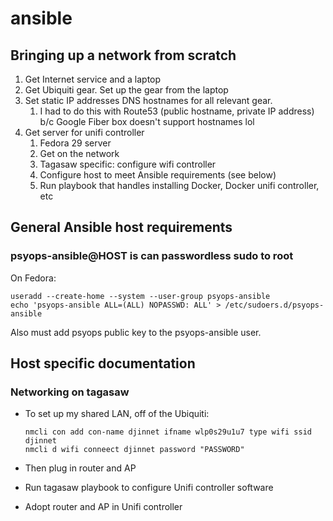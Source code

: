 # ansible

## Bringing up a network from scratch

1.  Get Internet service and a laptop
1.  Get Ubiquiti gear. Set up the gear from the laptop
1.  Set static IP addresses DNS hostnames for all relevant gear.
	1.  I had to do this with Route53 (public hostname, private IP address) b/c Google Fiber box doesn't support hostnames lol
1.  Get server for unifi controller
    1.  Fedora 29 server
	1.  Get on the network
	1.  Tagasaw specific: configure wifi controller
	1.  Configure host to meet Ansible requirements (see below)
	1.  Run playbook that handles installing Docker, Docker unifi controller, etc

## General Ansible host requirements

### psyops-ansible@HOST is can passwordless sudo to root

On Fedora:

    useradd --create-home --system --user-group psyops-ansible
    echo 'psyops-ansible ALL=(ALL) NOPASSWD: ALL' > /etc/sudoers.d/psyops-ansible

Also must add psyops public key to the psyops-ansible user.

## Host specific documentation

### Networking on tagasaw

-   To set up my shared LAN, off of the Ubiquiti:

        nmcli con add con-name djinnet ifname wlp0s29u1u7 type wifi ssid djinnet
        nmcli d wifi conneect djinnet password "PASSWORD"
	
-   Then plug in router and AP
-   Run tagasaw playbook to configure Unifi controller software
-   Adopt router and AP in Unifi controller
